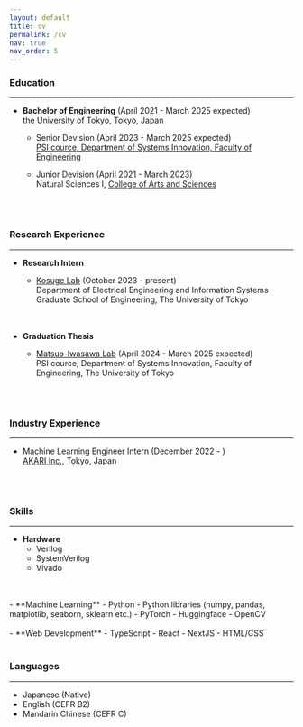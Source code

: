 ```yaml
---
layout: default
title: cv
permalink: /cv
nav: true
nav_order: 5
---
```


### Education
***
- **Bachelor of Engineering**   (April 2021 - March 2025 expected) <br>
    the University of Tokyo, Tokyo, Japan

    - Senior Devision   (April 2023 - March 2025 expected) <br>
      [PSI cource, Department of Systems Innovation, Faculty of Engineering](https://www.si.t.u-tokyo.ac.jp/)<br>

    - Junior Devision   (April 2021 - March 2023) <br>
      Natural Sciences I, [College of Arts and Sciences](https://www.c.u-tokyo.ac.jp/eng_site//)
<br>
<br>

### Research Experience
***
- **Research Intern**    <br>

    - [Kosuge Lab](http://klab.t.u-tokyo.ac.jp/) (October 2023 - present) <br>
      Department of Electrical Engineering and Information Systems Graduate School of Engineering, The University of Tokyo
  <br>
  <br>
- **Graduation Thesis**    <br>

    - [Matsuo-Iwasawa Lab](https://weblab.t.u-tokyo.ac.jp/en/) (April 2024 - March 2025 expected) <br>
      PSI cource, Department of Systems Innovation, Faculty of Engineering, The University of Tokyo

<br>
<br>

### Industry Experience
***
- Machine Learning Engineer Intern (December 2022 - ) <br>
  [AKARI Inc.](https://akariinc.co.jp/), Tokyo, Japan
<br>
<br>

### Skills
***
- **Hardware**
  - Verilog
  - SystemVerilog
  - Vivado
<br>
<br>
- **Machine Learning**
  - Python
  - Python libraries (numpy, pandas, matplotlib, seaborn, sklearn etc.)
  - PyTorch
  - Huggingface
  - OpenCV
<br>
<br>
- **Web Development**
  - TypeScript
  - React
  - NextJS
  - HTML/CSS
<br>
<br>

### Languages
***
- Japanese (Native)
- English (CEFR B2)
- Mandarin Chinese (CEFR C)
